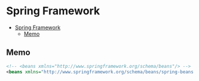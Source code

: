 # Spring Framework

- [Spring Framework](#spring-framework)
  - [Memo](#memo)

## Memo 

``` xml
<!-- <beans xmlns="http://www.springframework.org/schema/beans"/> -->
<beans xmlns="http://www.springframework.org/schema/beans/spring-beans.xsd"/>
```